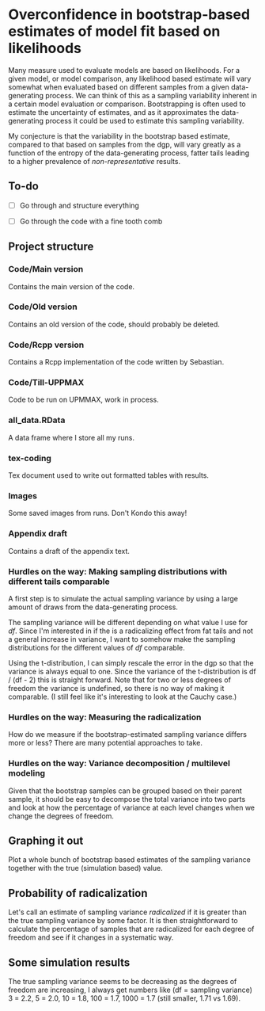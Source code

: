 # Overconfidence in bootstrap-based estimates of model fit based on likelihoods

Many measure used to evaluate models are based on likelihoods. For a given model, or model comparison, any likelihood based estimate will vary somewhat when evaluated based on different samples from a given data-generating process. We can think of this as a sampling variability inherent in a certain model evaluation or comparison. Bootstrapping is often used to estimate the uncertainty of estimates, and as it approximates the data-generating process it could be used to estimate this sampling variability.

My conjecture is that the variability in the bootstrap based estimate, compared to that based on samples from the dgp, will vary greatly as a function of the entropy of the data-generating process, fatter tails leading to a higher prevalence of *non-representative* results.

## To-do

- [ ] Go through and structure everything
- [ ] Go through the code with a fine tooth comb


## Project structure

### Code/Main version

Contains the main version of the code.

### Code/Old version

Contains an old version of the code, should probably be deleted.

### Code/Rcpp version

Contains a Rcpp implementation of the code written by Sebastian.

### Code/Till-UPPMAX

Code to be run on UPMMAX, work in process.

### all_data.RData

A data frame where I store all my runs.

### tex-coding

Tex document used to write out formatted tables with results.

### Images

Some saved images from runs. Don't Kondo this away!

### Appendix draft

Contains a draft of the appendix text.



### Hurdles on the way: Making sampling distributions with different tails comparable

A first step is to simulate the actual sampling variance by using a large amount of draws from the data-generating process.

The sampling variance will be different depending on what value I use for *df*. Since I'm interested in if the is a radicalizing effect from fat tails and not a general increase in variance, I want to somehow make the sampling distributions for the different values of *df* comparable.

Using the t-distribution, I can simply rescale the error in the dgp so that the variance is always equal to one. Since the variance of the t-distribution is df / (df - 2) this is straight forward. Note that for two or less degrees of freedom the variance is undefined, so there is no way of making it comparable. (I still feel like it's interesting to look at the Cauchy case.)

### Hurdles on the way: Measuring the radicalization

How do we measure if the bootstrap-estimated sampling variance differs more or less? There are many potential approaches to take.

### Hurdles on the way: Variance decomposition / multilevel modeling

Given that the bootstrap samples can be grouped based on their parent sample, it should be easy to decompose the total variance into two parts and look at how the percentage of variance at each level changes when we change the degrees of freedom.

## Graphing it out

Plot a whole bunch of bootstrap based estimates of the sampling variance together with the true (simulation based) value.

## Probability of radicalization

Let's call an estimate of sampling variance *radicalized* if it is greater than the true sampling variance by some factor. It is then straightforward to calculate the percentage of samples that are radicalized for each degree of freedom and see if it changes in a systematic way.


## Some simulation results

The true sampling variance seems to be decreasing as the degrees of freedom are increasing, I always get numbers like
(df = sampling variance) 3 = 2.2, 5 = 2.0, 10 = 1.8, 100 = 1.7, 1000 = 1.7 (still smaller, 1.71 vs 1.69).

